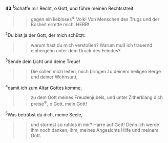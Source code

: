 __43__
<sup>1</sup>Schaffe mir Recht, o Gott, und führe meinen Rechtsstreit
<blockquote>
<blockquote>
gegen ein liebloses<sup title="oder: unfrommes">&#x2732;</sup> Volk!
Von Menschen des Trugs und der Bosheit
errette mich, HERR!
</blockquote>
</blockquote>
<sup>2</sup>Du bist ja der Gott, der mich schützt:
<blockquote>
<blockquote>
warum hast du mich verstoßen?
Warum muß ich trauernd einhergehn
unter dem Druck des Feindes?
</blockquote>
</blockquote>
<sup>3</sup>Sende dein Licht und deine Treue!
<blockquote>
<blockquote>
Die sollen mich leiten,
mich bringen zu deinem heiligen Berge
und deiner Wohnstatt,
</blockquote>
</blockquote>
<sup>4</sup>damit ich zum Altar Gottes komme,
<blockquote>
<blockquote>
zu dem Gott meines Freudenjubels,
und unter Zitherklang dich preise<sup title="oder: dir danke">&#x2732;</sup>,
o Gott, mein Gott!
</blockquote>
</blockquote>
<sup>5</sup>Was betrübst du dich, meine Seele,
<blockquote>
<blockquote>
und stürmst so ruhlos in mir?
Harre auf Gott! Denn ich werde ihm noch danken,
ihm, meines Angesichts Hilfe und meinem Gott.
</blockquote>
</blockquote>